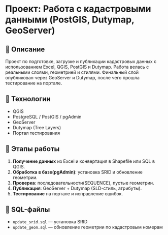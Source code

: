 
# Проект: Работа с кадастровыми данными (PostGIS, Dutymap, GeoServer)

## 📌 Описание
Проект по подготовке, загрузке и публикации кадастровых данных с использованием Excel, QGIS, PostGIS и Dutymap. Работа велась с реальными слоями, геометрией и стилями. Финальный слой опубликован через GeoServer и Dutymap, после чего прошла тестирование на портале.

## 🔧 Технологии
- QGIS
- PostgreSQL / PostGIS / pgAdmin
- GeoServer
- Dutymap (Tree Layers)
- Портал тестирования

## 🧩 Этапы работы
1. **Получение данных** из Excel и конвертация в Shapefile или SQL в QGIS.
2. **Обработка в базе(pgAdmin)**: установка SRID и обновление геометрии.
3. **Проверка**: последовательности(SEQUENCE), пустые геометрии.
4. **Публикация**: GeoServer + Dutymap (SLD-стиль, атрибуты).
5. **Тестирование** на портале и исправление ошибок.

## 📂 SQL-файлы
- `update_srid.sql` — установка SRID
- `update_geom.sql` — обновление геометрии по кадастровым номерам

